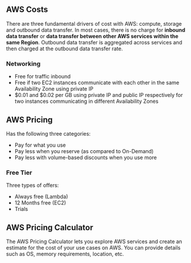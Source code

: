 ## AWS Costs

There are three fundamental drivers of cost with AWS: compute, storage and outbound data transfer. In most cases, there is no charge for **inbound data transfer** or **data transfer between other AWS services within the same Region**. Outbound data transfer is aggregated across services and then charged at the outbound data transfer rate.

### Networking

- Free for traffic inbound
- Free if two EC2 instances communicate with each other in the same Availability Zone using private IP
- $0.01 and $0.02 per GB using private IP and public IP respectively for two instances communicating in different Availability Zones

## AWS Pricing

Has the following three categories:

- Pay for what you use
- Pay less when you reserve (as compared to On-Demand)
- Pay less with volume-based discounts when you use more

### Free Tier

Three types of offers:

- Always free (Lambda)
- 12 Months free (EC2)
- Trials

## AWS Pricing Calculator

The AWS Pricing Calculator lets you explore AWS services and create an estimate for the cost of your use cases on AWS. You can provide details such as OS, memory requirements, location, etc.
